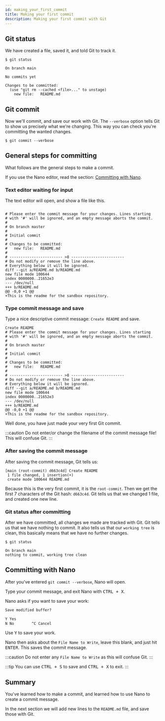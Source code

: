 ```yaml
---
id: making_your_first_commit
title: Making your first commit
description: Making your first commit with Git
---
```


## Git status

We have created a file, saved it, and told Git to track it.

```git
$ git status

On branch main

No commits yet

Changes to be committed:
  (use "git rm --cached <file>..." to unstage)
	new file:   README.md
```

## Git commit

Now we'll commit, and save our work with Git.
The `--verbose` option tells Git to show us precisely what we're changing.
This way you can check you're committing the wanted changes.

```git
$ git commit --verbose
```

## General steps for committing

What follows are the general steps to make a commit.

If you use the Nano editor, read the section: [Committing with Nano](#committing-with-nano).

### Text editor waiting for input

The text editor will open, and show a file like this.

```git title="Text editor, waiting for input"

# Please enter the commit message for your changes. Lines starting
# with '#' will be ignored, and an empty message aborts the commit.
#
# On branch master
#
# Initial commit
#
# Changes to be committed:
#	new file:   README.md
#
# ------------------------ >8 ------------------------
# Do not modify or remove the line above.
# Everything below it will be ignored.
diff --git a/README.md b/README.md
new file mode 100644
index 0000000..21652e3
--- /dev/null
+++ b/README.md
@@ -0,0 +1 @@
+This is the readme for the sandbox repository.
```

### Type commit message and save

Type a nice descriptive commit message: `Create README` and save.

```git title="Text editor with commit message"
Create README
# Please enter the commit message for your changes. Lines starting
# with '#' will be ignored, and an empty message aborts the commit.
#
# On branch master
#
# Initial commit
#
# Changes to be committed:
#	new file:   README.md
#
# ------------------------ >8 ------------------------
# Do not modify or remove the line above.
# Everything below it will be ignored.
diff --git a/README.md b/README.md
new file mode 100644
index 0000000..21652e3
--- /dev/null
+++ b/README.md
@@ -0,0 +1 @@
+This is the readme for the sandbox repository.
```

Well done, you have just made your very first Git commit.

:::caution
Do not enter/or change the filename of the commit message file!
This will confuse Git.
:::

### After saving the commit message

After saving the commit message, Git tells us:

```git
[main (root-commit) d663c4d] Create README
 1 file changed, 1 insertion(+)
 create mode 100644 README.md
```

Because this is the very first commit, it is the `root-commit`.
Then we get the first 7 characters of the Git hash: `d663c4d`.
Git tells us that we changed 1 file, and created one new line.

### Git status after committing

After we have committed, all changes we made are tracked with Git.
Git tells us that we have nothing to commit.
It also tells us that our `working tree` is clean, this basically means that we have no further changes.

```git
$ git status

On branch main
nothing to commit, working tree clean
```

## Committing with Nano

After you've entered `git commit --verbose`, Nano will open.

Type your commit message, and exit Nano with <kbd>CTRL + X</kbd>.

Nano asks if you want to save your work:

<!-- prettier-ignore-start -->
```markdown title="Nano save dialog"
Save modified buffer?

Y Yes
N No        ^C Cancel
```
<!-- prettier-ignore-end -->

Use <kbd>Y</kbd> to save your work.

Nano then asks about the `File Name to Write`, leave this blank, and just hit <kbd>ENTER</kbd>.
This saves the commit message.

:::caution
Do not enter any `File Name to Write` as this will confuse Git.
:::

:::tip
You can use <kbd>CTRL + S</kbd> to save and <kbd>CTRL + X</kbd> to exit.
:::

## Summary

You've learned how to make a commit, and learned how to use Nano to create a commit message.

In the next section we will add new lines to the `README.md` file, and save those with Git.

